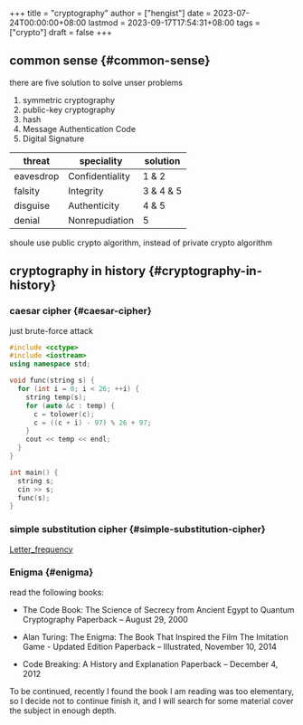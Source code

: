 +++
title = "cryptography"
author = ["hengist"]
date = 2023-07-24T00:00:00+08:00
lastmod = 2023-09-17T17:54:31+08:00
tags = ["crypto"]
draft = false
+++

## common sense {#common-sense}

there are five solution to solve unser problems

1.  symmetric cryptography
2.  public-key cryptography
3.  hash
4.  Message Authentication Code
5.  Digital Signature

| threat    | speciality      | solution          |
|-----------|-----------------|-------------------|
| eavesdrop | Confidentiality | 1 &amp; 2         |
| falsity   | Integrity       | 3 &amp; 4 &amp; 5 |
| disguise  | Authenticity    | 4 &amp; 5         |
| denial    | Nonrepudiation  | 5                 |

shoule use public crypto algorithm, instead of private crypto algorithm


## cryptography in history {#cryptography-in-history}


### caesar cipher {#caesar-cipher}

just brute-force attack

```cpp
#include <cctype>
#include <iostream>
using namespace std;

void func(string s) {
  for (int i = 0; i < 26; ++i) {
    string temp(s);
    for (auto &c : temp) {
      c = tolower(c);
      c = ((c + i) - 97) % 26 + 97;
    }
    cout << temp << endl;
  }
}

int main() {
  string s;
  cin >> s;
  func(s);
}
```


### simple substitution cipher {#simple-substitution-cipher}

[Letter_frequency](https://en.wikipedia.org/wiki/Letter_frequency)


### Enigma {#enigma}

read the following books:

-   The Code Book: The Science of Secrecy from Ancient Egypt to Quantum Cryptography Paperback – August 29, 2000

-   Alan Turing: The Enigma: The Book That Inspired the Film The Imitation Game - Updated Edition Paperback – Illustrated, November 10, 2014

-   Code Breaking: A History and Explanation Paperback – December 4, 2012

To be continued, recently I found the book I am reading was too elementary, so I decide not to continue finish it, and I will search for some material cover the subject in enough depth.
